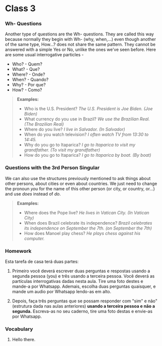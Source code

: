 # Class 3

### Wh- Questions

Another type of questions are the Wh- questions. They are called this way because normally they begin with Wh- (why, when,...) even though another of the same type, How...? does not share the same pattern. They cannot be answered with a simple Yes or No, unlike the ones we've seen before. Here are some usual interrogative particles -

* Who? - Quem?
* What? - Que?
* Where? - Onde?
* When? - Quando?
* Why? - Por que?
* How? - Como?

> **Examples:**
> * Who is the U.S. President? _The U.S. President is Joe Biden. (Joe Biden)_
> * What currency do you use in Brazil? _We use the Brazilian Real. (The Brazilian Real)_
> * Where do you live? _I live in Salvador. (In Salvador)_
> * When do you watch television? _I often watch TV from 13:30 to 14:45._
> * Why do you go to Itaparica? _I go to Itaparica to visit my grandfather. (To visit my grandfather)_
> * How do you go to Itaparica? _I go to Itaparica by boat. (By boat)_

### Questions with the 3rd Person Singular

We can also use the structures previously mentioned to ask things about other persons, about cities or even about countries. We just need to change the pronoun _you_ for the name of this other person (or city, or country, or...) and use _does_ instead of _do_.

> **Examples:**
> * Where does the Pope live? _He lives in Vatican City. (In Vatican City)_
> * When does Brazil celebrate its independence? _Brazil celebrates its independence on September the 7th. (on September the 7th)_
> * How does Manoel play chess? _He plays chess against his computer._

### Homework

Esta tarefa de casa terá duas partes:

1. Primeiro você deverá escrever duas perguntas e respostas usando a segunda pessoa (you) e três usando a terceira pessoa. Você deverá as partículas interrogativas dadas nesta aula. Tire uma foto destes e mande-a por Whatsapp. Ademais, escolha duas perguntas quaisquer, e mande um audio por Whatsapp lendo-as em alto.

2. Depois, faça três perguntas que se possam responder com "sim" e não" (estrutura dada nas aulas anteriores) **usando a terceira pessoa e não a segunda.** Escreva-as no seu caderno, tire uma foto destas e envie-as por Whatsapp.

### Vocabulary

1. Hello there.
